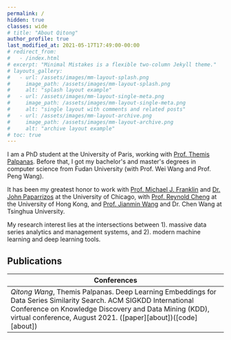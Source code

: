```yaml
---
permalink: /
hidden: true
classes: wide
# title: "About Qitong"
author_profile: true
last_modified_at: 2021-05-17T17:49:00-00:00
# redirect_from: 
#   - /index.html
# excerpt: "Minimal Mistakes is a flexible two-column Jekyll theme."
# layouts_gallery:
#   - url: /assets/images/mm-layout-splash.png
#     image_path: /assets/images/mm-layout-splash.png
#     alt: "splash layout example"
#   - url: /assets/images/mm-layout-single-meta.png
#     image_path: /assets/images/mm-layout-single-meta.png
#     alt: "single layout with comments and related posts"
#   - url: /assets/images/mm-layout-archive.png
#     image_path: /assets/images/mm-layout-archive.png
#     alt: "archive layout example"
# toc: true
---
```


I am a PhD student at the University of Paris, working with [Prof. Themis Palpanas](http://helios.mi.parisdescartes.fr/~themisp/). Before that, I got my bachelor's and master's degrees in computer science from Fudan University (with Prof. Wei Wang and Prof. Peng Wang).

It has been my greatest honor to work with [Prof. Michael J. Franklin](https://www.cs.uchicago.edu/people/profile/michael-franklin/) and [Dr. John Paparrizos](http://people.cs.uchicago.edu/~jopa/) at the University of Chicago, with [Prof. Reynold Cheng](https://i.cs.hku.hk/~ckcheng/) at the University of Hong Kong, and [Prof. Jianmin Wang](https://scholar.google.com/citations?user=MiovcboAAAAJ) and Dr. Chen Wang at Tsinghua University.

My research interest lies at the intersections between 1). massive data series analytics and management systems, and 2). modern machine learning and deep learning tools.

## Publications

| Conferences                                        |
| ------------------------------------------- | 
| *Qitong Wang*, Themis Palpanas. Deep Learning Embeddings for Data Series Similarity Search. ACM SIGKDD International Conference on Knowledge Discovery and Data Mining (KDD), virtual conference, August 2021. ([paper][about])([code][about]) |